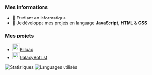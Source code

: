 ### Mes informations
- 🔭 Etudiant en informatique
- 🌱 Je développe mes projets en language __JavaScript__, __HTML__ & __CSS__

### Mes projets
- [<img src="https://cdn.discordapp.com/avatars/1074723993287934045/c79833714fbb48eb79f11debdb6ef2c1.webp?size=2048" width="24"/>Killuax](https://discord.gg/N6bvp4ShQS)
- [<img src="https://cdn.discordapp.com/avatars/1266509489843212309/c1427cd51fab6cee9e46e092edc86416.webp?size=2048" width="24"/>GalaxyBotList](https://discord.gg/N6bvp4ShQS)

<img alt="Statistiques" src="https://github-readme-stats.vercel.app/api?username=Kylixn&show_icons=true&hide_border=true&theme=tokyonight" />
<img alt="Languages utilisés" src="https://github-readme-stats.vercel.app/api/top-langs?username=Kylixn&show_icons=true&theme=tokyonight&layout=compact" />
